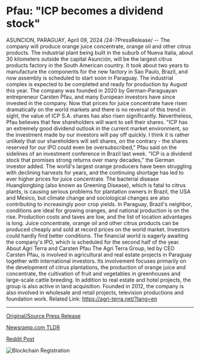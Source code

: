 # Pfau: "ICP becomes a dividend stock"

ASUNCION, PARAGUAY, April 09, 2024 /24-7PressRelease/ -- The company will produce orange juice concentrate, orange oil and other citrus products. The industrial plant being built in the suburb of Nueva Italia, about 30 kilometers outside the capital Asunción, will be the largest citrus products factory in the South American country.   It took about two years to manufacture the components for the new factory in Sao Paulo, Brazil, and now assembly is scheduled to start soon in Paraguay. The industrial complex is expected to be completed and ready for production by August this year.  The company was founded in 2020 by German-Paraguayan entrepreneur Carsten Pfau, and many European investors have since invested in the company. Now that prices for juice concentrate have risen dramatically on the world markets and there is no reversal of this trend in sight, the value of ICP S.A. shares has also risen significantly. Nevertheless, Pfau believes that few shareholders will want to sell their shares.   "ICP has an extremely good dividend outlook in the current market environment, so the investment made by our investors will pay off quickly. I think it is rather unlikely that our shareholders will sell shares, on the contrary - the shares reserved for our IPO could even be oversubscribed," Pfau said on the sidelines of an investment conference in Brazil last week. "ICP is a dividend stock that promises strong returns over many decades," the German investor added.   The world's largest orange producers have been struggling with declining harvests for years, and the continuing shortage has led to ever higher prices for juice concentrate. The bacterial disease Huanglongbing (also known as Greening Disease), which is fatal to citrus plants, is causing serious problems for plantation owners in Brazil, the USA and Mexico, but climate change and sociological changes are also contributing to increasingly poor crop yields.   In Paraguay, Brazil's neighbor, conditions are ideal for growing oranges, and national production is on the rise. Production costs and taxes are low, and the list of location advantages is long. Juice concentrate, orange oil and other citrus products can be produced cheaply and sold at record prices on the world market. Investors could hardly find better conditions.  The financial world is eagerly awaiting the company's IPO, which is scheduled for the second half of the year.  About Agri Terra and Carsten Pfau  The Agri Terra Group, led by CEO Carsten Pfau, is involved in agricultural and real estate projects in Paraguay together with international investors. Its involvement focuses primarily on the development of citrus plantations, the production of orange juice and concentrate, the cultivation of fruit and vegetables in greenhouses and large-scale cattle breeding. In addition to real estate and hotel projects, the group is also active in land acquisition. Founded in 2012, the company is also involved in wholesale and retail projects, television productions and foundation work.  Related Link: https://agri-terra.net/?lang=en 

---

[Original/Source Press Release](https://www.24-7pressrelease.com/press-release/509872/pfau-icp-becomes-a-dividend-stock)
                    

[Newsramp.com TLDR](None) 



[Reddit Post](https://www.reddit.com/r/Business_NewsRamp/comments/1bzm181/new_industrial_plant_to_boost_orange_production/) 



![Blockchain Registration](https://cdn.newsramp.app/24-7PressRelease/qrcode/244/9/yarnYE9M.webp)